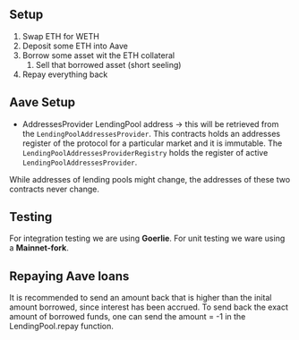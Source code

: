 ## Setup
1. Swap ETH for WETH
2. Deposit some ETH into Aave
3. Borrow some asset wit the ETH collateral
   1. Sell that borrowed asset (short seeling)
4. Repay everything back

## Aave Setup
- AddressesProvider
  LendingPool address -> this will be retrieved from the `LendingPoolAddressesProvider`.
  This contracts holds an addresses register of the protocol for a particular market and it is immutable. 
  The `LendingPoolAddressesProviderRegistry` holds the register of active `LendingPoolAddressesProvider`.

While addresses of lending pools might change, the addresses of these two contracts never change.

## Testing
For integration testing we are using **Goerlie**.
For unit testing we ware using a **Mainnet-fork**.


## Repaying Aave loans
It is recommended to send an amount back that is higher than the inital amount borrowed, since interest has been accrued.
To send back the exact amount of borrowed funds, one can send the amount = -1 in the LendingPool.repay function.